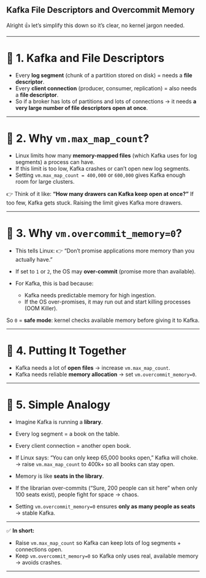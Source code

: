 ## Kafka File Descriptors and Overcommit Memory

Alright 👍 let’s simplify this down so it’s clear, no kernel jargon needed.

---

# 🔹 1. Kafka and File Descriptors

* Every **log segment** (chunk of a partition stored on disk) = needs a **file descriptor**.
* Every **client connection** (producer, consumer, replication) = also needs a **file descriptor**.
* So if a broker has lots of partitions and lots of connections → it needs **a very large number of file descriptors open at once**.

---

# 🔹 2. Why `vm.max_map_count`?

* Linux limits how many **memory-mapped files** (which Kafka uses for log segments) a process can have.
* If this limit is too low, Kafka crashes or can’t open new log segments.
* Setting `vm.max_map_count = 400,000` or `600,000` gives Kafka enough room for large clusters.

👉 Think of it like: **“How many drawers can Kafka keep open at once?”**
If too few, Kafka gets stuck. Raising the limit gives Kafka more drawers.

---

# 🔹 3. Why `vm.overcommit_memory=0`?

* This tells Linux:
  👉 “Don’t promise applications more memory than you actually have.”
* If set to `1` or `2`, the OS may **over-commit** (promise more than available).
* For Kafka, this is bad because:

  * Kafka needs predictable memory for high ingestion.
  * If the OS over-promises, it may run out and start killing processes (OOM Killer).

So `0` = **safe mode**: kernel checks available memory before giving it to Kafka.

---

# 🔹 4. Putting It Together

* Kafka needs a lot of **open files** → increase `vm.max_map_count`.
* Kafka needs reliable **memory allocation** → set `vm.overcommit_memory=0`.

---

# 🔹 5. Simple Analogy

* Imagine Kafka is running a **library**.

* Every log segment = a book on the table.

* Every client connection = another open book.

* If Linux says: “You can only keep 65,000 books open,” Kafka will choke. → raise `vm.max_map_count` to 400k+ so all books can stay open.

* Memory is like **seats in the library**.

* If the librarian over-commits (“Sure, 200 people can sit here” when only 100 seats exist), people fight for space → chaos.

* Setting `vm.overcommit_memory=0` ensures **only as many people as seats** → stable Kafka.

---

✅ **In short:**

* Raise `vm.max_map_count` so Kafka can keep lots of log segments + connections open.
* Keep `vm.overcommit_memory=0` so Kafka only uses real, available memory → avoids crashes.

---
